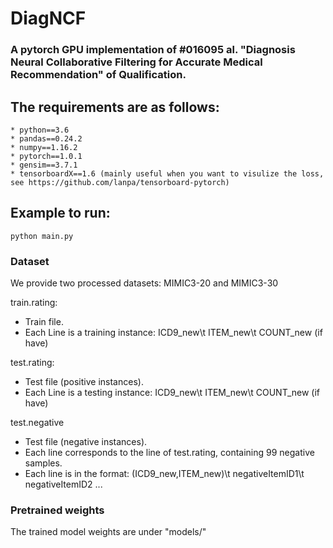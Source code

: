# DiagNCF
### A pytorch GPU implementation of #016095 al. "Diagnosis Neural Collaborative Filtering for Accurate Medical Recommendation" of Qualification.


## The requirements are as follows:
	* python==3.6
	* pandas==0.24.2
	* numpy==1.16.2
	* pytorch==1.0.1
	* gensim==3.7.1
	* tensorboardX==1.6 (mainly useful when you want to visulize the loss, see https://github.com/lanpa/tensorboard-pytorch)

## Example to run:
```
python main.py
```

### Dataset
We provide two processed datasets: MIMIC3-20 and MIMIC3-30 

train.rating: 
- Train file.
- Each Line is a training instance: ICD9_new\t ITEM_new\t COUNT_new (if have)

test.rating:
- Test file (positive instances). 
- Each Line is a testing instance: ICD9_new\t ITEM_new\t COUNT_new (if have)

test.negative
- Test file (negative instances).
- Each line corresponds to the line of test.rating, containing 99 negative samples.  
- Each line is in the format: (ICD9_new,ITEM_new)\t negativeItemID1\t negativeItemID2 ...

### Pretrained weights
The trained model weights are under "models/"